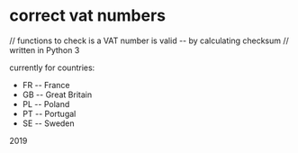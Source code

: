 correct vat numbers
===================

// functions to check is a VAT number is valid -- by calculating checksum 
// written in Python 3

currently for countries: 
* FR -- France
* GB -- Great Britain
* PL -- Poland
* PT -- Portugal
* SE -- Sweden

2019
